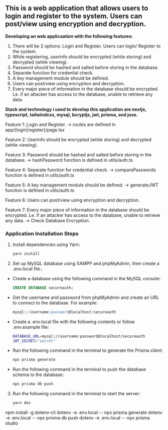 ## This is a web application that allows users to login and register to the system. Users can post/view using encryption and decryption.

**Developing an web applicaation with the following features:**

1. There will be 2 options: Login and Register. Users can login/ Register to the system.
2. While registering, userinfo should be encrypted (while storing) and decrypted (while viewing).
3. Password should be hashed and salted before storing in the database.
4. Separate function for credential check.
5. A key management module should be defined.
6. Users can post/view using encryption and decryption.
7. Every major piece of information in the database should be encrypted. Le. if an attacker has access to the database, unable to retrieve any data.

**Stack and technology i used to develop this application are nextjs, typescript, tailwindcss, mysql, bcryptjs, jwt, prisma, and jose.**

Feature 1:
Login and Register. -> routes are defined in app/(login|register)/page.tsx

Feature 2:
Userinfo should be encrypted (while storing) and decrypted (while viewing).

Feature 3:
Password should be hashed and salted before storing in the database. -> hashPassword function is defined in utils/auth.ts

Feature 4:
Separate function for credential check. -> comparePasswords function is defined in utils/auth.ts

Feature 5:
A key management module should be defined. -> generateJWT function is defined in utils/auth.ts

Feature 6:
Users can post/view using encryption and decryption.

Feature 7:
Every major piece of information in the database should be encrypted. Le. if an attacker has access to the database, unable to retrieve any data. -> Check Database Encryption.

### Application Installation Steps

1. Install dependencies using Yarn:
   ```sh
   yarn install
   ```
2. Set up MySQL database using XAMPP and phpMyAdmin, then create a .env.local file.:

- Create a database using the following command in the MySQL console:
  ```sql
  CREATE DATABASE secureauth;
  ```
- Get the username and password from phpMyAdmin and create an URL to connect to the database. For example:
  ```sql
  mysql://username:password@localhost/secureauth
  ```
- Create a .env.local file with the following contents or follow .env.example file:

  ```sh
  DATABASE_URL=mysql://username:password@localhost/secureauth
  JWT_SECRET="secret"
  ```

- Run the following command in the terminal to generate the Prisma client:
  ```sh
  npx prisma generate
  ```
- Run the following command in the terminal to push the database schema to the database:
  ```sh
  npx prisma db push
  ```

3.  Run the following command in the terminal to start the server:
    ```sh
    yarn dev
    ```

npm install -g dotenv-cli
dotenv -e .env.local -- npx prisma generate
dotenv -e .env.local -- npx prisma db push
dotenv -e .env.local -- npx prisma studio
